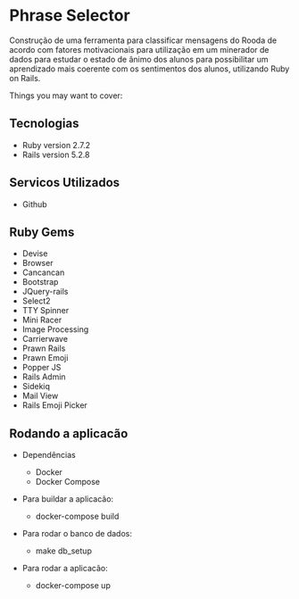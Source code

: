 # Phrase Selector

Construção de uma ferramenta para classificar mensagens do Rooda de acordo com fatores motivacionais para utilização em um minerador de dados para estudar o estado de ânimo dos alunos para possibilitar um aprendizado mais coerente com os sentimentos dos alunos, utilizando Ruby on Rails.

Things you may want to cover:

## Tecnologias 

* Ruby version  2.7.2
* Rails version 5.2.8

## Servicos Utilizados

* Github

## Ruby Gems

* Devise
* Browser
* Cancancan
* Bootstrap
* JQuery-rails
* Select2
* TTY Spinner
* Mini Racer
* Image Processing
* Carrierwave
* Prawn Rails
* Prawn Emoji
* Popper JS
* Rails Admin
* Sidekiq
* Mail View
* Rails Emoji Picker


## Rodando a aplicacão

* Dependências
  - Docker  
  - Docker Compose

* Para buildar a aplicacão:
  - docker-compose build
  
* Para rodar o banco de dados:
  - make db_setup

* Para rodar a aplicacão:
  - docker-compose up

